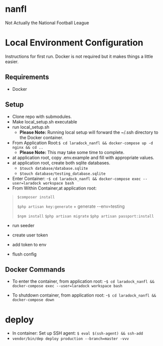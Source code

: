 # nanfl
Not Actually the National Football League

# Local Environment Configuration
Instructions for first run. Docker is not required but it makes things a little easier.

## Requirements
- Docker

## Setup
- Clone repo with submodules.
- Make local_setup.sh executable
- run local_setup.sh
    - **Please Note:** Running local setup will forward the ~/.ssh directory to the Docker container.
- From Application Root:`$ cd laradock_nanfl && docker-compose up -d nginx && cd ..`
    - **Please Note:** This may take some time to complete.
- at application root, copy .env.example and fill with appropriate values.
- at application root, create both sqlite databases.
    - `$touch database/database.sqlite`
    - `$touch database/testing_database.sqlite`
- Enter Container: 
    -`$ cd laradock_nanfl && docker-compose exec --user=laradock workspace bash`
- From Within Container,at application root:
 >`$composer install`
 >
 >`$php artisan key:generate` + generate --env=testing
 >
 >`$npm install`
 >`$php artisan migrate`
 >`$php artisan passport:install`
 
 - run seeder
 
 - create user token
 - add token to env
 - flush config
 
## Docker Commands
- To enter the container, from application root:
    -`$ cd laradock_nanfl && docker-compose exec --user=laradock workspace bash`

- To shutdown container, from application root:
    -`$ cd laradock_nanfl && docker-compose down`
    
# deploy
- In container: Set up SSH agent: `$ eval $(ssh-agent) && ssh-add`
- `vendor/bin/dep deploy production --branch=master -vvv`